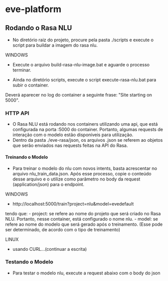 # eve-platform

## Rodando o Rasa NLU

- No diretório raiz do projeto, procure pela pasta ./scripts e execute o script para buildar a imagem do rasa nlu.

WINDOWS

- Execute o arquivo build-rasa-nlu-image.bat e aguarde o processo terminar.

- Ainda no diretório scripts, execute o script execute-rasa-nlu.bat para subir o container.

Deverá aparecer no log do container a seguinte frase: "Site starting on 5000".

### HTTP API

- O Rasa NLU está rodando nos containers utilizando uma api, que está configurada na porta :5000 do container. Portanto, algumas requests de interação com o modelo estão disponíveis para utilização.
- Dentro da pasta ./eve-rasa/json, os arquivos .json se referem ao objetos que serão enviados nas requests feitas na API do Rasa. 

#### Treinando o Modelo

- Para treinar o modelo do nlu com novos intents, basta acrescentar no arquivo nlu_train_data.json. Após esse processo, copie o conteúdo desse arquivo e o utilize como parâmetro no body da request (application/json) para o endpoint.

WINDOWS

- http://localhost:5000/train?project=nlu&model=evedefault

tendo que:
    - project: se refere ao nome do projeto que será criado no Rasa NLU. Portanto, nesse container, está configurado o nome nlu.
    - model: se refere ao nome do modelo que será gerado após o treinamento. (Esse pode ser determinado, de acordo com o tipo de treinamento)

LINUX

- usando CURL...(continuar a escrita)

### Testando o Modelo

- Para testar o modelo nlu, execute a request abaixo com o body do json
